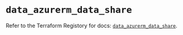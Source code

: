 # `data_azurerm_data_share`

Refer to the Terraform Registory for docs: [`data_azurerm_data_share`](https://www.terraform.io/docs/providers/azurerm/d/data_share).
